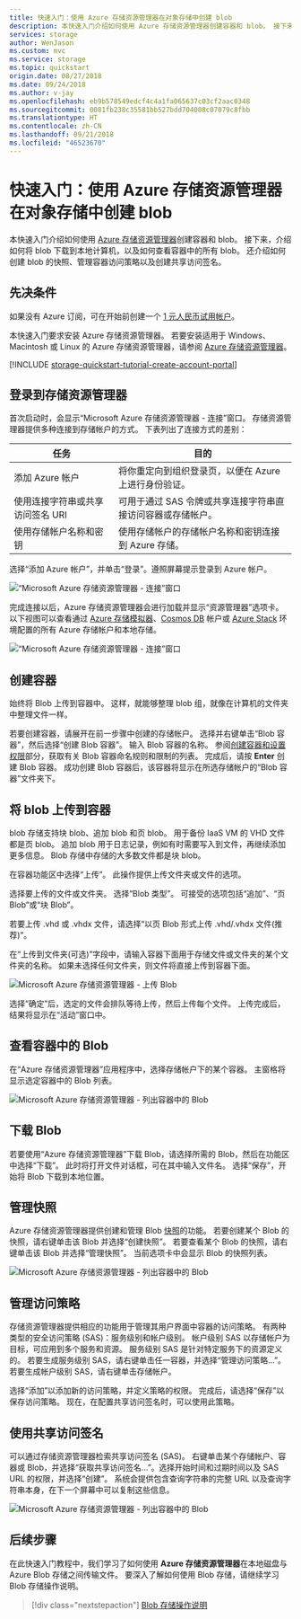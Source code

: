 ```yaml
---
title: 快速入门：使用 Azure 存储资源管理器在对象存储中创建 blob
description: 本快速入门介绍如何使用 Azure 存储资源管理器创建容器和 blob。 接下来，介绍如何将 blob 下载到本地计算机，以及如何查看容器中的所有 blob。 还介绍如何创建 blob 的快照、管理容器访问策略以及创建共享访问签名。
services: storage
author: WenJason
ms.custom: mvc
ms.service: storage
ms.topic: quickstart
origin.date: 08/27/2018
ms.date: 09/24/2018
ms.author: v-jay
ms.openlocfilehash: eb9b578549edcf4c4a1fa065637c03cf2aac0348
ms.sourcegitcommit: 0081fb238c35581bb527bdd704008c07079c8fbb
ms.translationtype: HT
ms.contentlocale: zh-CN
ms.lasthandoff: 09/21/2018
ms.locfileid: "46523670"
---
```

# <a name="quickstart-use-azure-storage-explorer-to-create-a-blob-in-object-storage"></a>快速入门：使用 Azure 存储资源管理器在对象存储中创建 blob

本快速入门介绍如何使用 [Azure 存储资源管理器](https://azure.microsoft.com/features/storage-explorer/)创建容器和 blob。 接下来，介绍如何将 blob 下载到本地计算机，以及如何查看容器中的所有 blob。 还介绍如何创建 blob 的快照、管理容器访问策略以及创建共享访问签名。

## <a name="prerequisites"></a>先决条件

如果没有 Azure 订阅，可在开始前创建一个 [1 元人民币试用帐户](https://www.azure.cn/pricing/1rmb-trial/?WT.mc_id=A261C142F)。

本快速入门要求安装 Azure 存储资源管理器。 若要安装适用于 Windows、Macintosh 或 Linux 的 Azure 存储资源管理器，请参阅 [Azure 存储资源管理器](https://azure.microsoft.com/features/storage-explorer/)。

[!INCLUDE [storage-quickstart-tutorial-create-account-portal](../../../includes/storage-quickstart-tutorial-create-account-portal.md)]

## <a name="log-in-to-storage-explorer"></a>登录到存储资源管理器

首次启动时，会显示“Microsoft Azure 存储资源管理器 - 连接”窗口。 存储资源管理器提供多种连接到存储帐户的方式。 下表列出了连接方式的差别：

|任务|目的|
|---|---|
|添加 Azure 帐户 | 将你重定向到组织登录页，以便在 Azure 上进行身份验证。 |
|使用连接字符串或共享访问签名 URI | 可用于通过 SAS 令牌或共享连接字符串直接访问容器或存储帐户。 |
|使用存储帐户名称和密钥| 使用存储帐户的存储帐户名称和密钥连接到 Azure 存储。|

选择“添加 Azure 帐户”，并单击“登录”。遵照屏幕提示登录到 Azure 帐户。

![“Microsoft Azure 存储资源管理器 - 连接”窗口](media/storage-quickstart-blobs-storage-explorer/connect.png)

完成连接以后，Azure 存储资源管理器会进行加载并显示“资源管理器”选项卡。 以下视图可以查看通过 [Azure 存储模拟器](../common/storage-use-emulator.md?toc=%2fstorage%2fblobs%2ftoc.json)、[Cosmos DB](../../cosmos-db/storage-explorer.md?toc=%2fstorage%2fblobs%2ftoc.json) 帐户或 [Azure Stack](../../azure-stack/user/azure-stack-storage-connect-se.md?toc=%2fstorage%2fblobs%2ftoc.json) 环境配置的所有 Azure 存储帐户和本地存储。

![“Microsoft Azure 存储资源管理器 - 连接”窗口](media/storage-quickstart-blobs-storage-explorer/mainpage.png)

## <a name="create-a-container"></a>创建容器

始终将 Blob 上传到容器中。 这样，就能够整理 blob 组，就像在计算机的文件夹中整理文件一样。

若要创建容器，请展开在前一步骤中创建的存储帐户。 选择并右键单击“Blob 容器”，然后选择“创建 Blob 容器”。 输入 Blob 容器的名称。 参阅[创建容器和设置权限](storage-quickstart-blobs-dotnet.md#create-the-container-and-set-permissions)部分，获取有关 Blob 容器命名规则和限制的列表。 完成后，请按 **Enter** 创建 Blob 容器。 成功创建 Blob 容器后，该容器将显示在所选存储帐户的“Blob 容器”文件夹下。

## <a name="upload-blobs-to-the-container"></a>将 blob 上传到容器

blob 存储支持块 blob、追加 blob 和页 blob。 用于备份 IaaS VM 的 VHD 文件都是页 blob。 追加 blob 用于日志记录，例如有时需要写入到文件，再继续添加更多信息。 Blob 存储中存储的大多数文件都是块 blob。

在容器功能区中选择“上传”。 此操作提供上传文件夹或文件的选项。

选择要上传的文件或文件夹。 选择“Blob 类型”。 可接受的选项包括“追加”、“页 Blob”或“块 Blob”。

若要上传 .vhd 或 .vhdx 文件，请选择“以页 Blob 形式上传 .vhd/.vhdx 文件(推荐)”。

在“上传到文件夹(可选)”字段中，请输入容器下面用于存储文件或文件夹的某个文件夹的名称。 如果未选择任何文件夹，则文件将直接上传到容器下面。

![Microsoft Azure 存储资源管理器 - 上传 Blob](media/storage-quickstart-blobs-storage-explorer/uploadblob.png)

选择“确定”后，选定的文件会排队等待上传，然后上传每个文件。 上传完成后，结果将显示在“活动”窗口中。

## <a name="view-blobs-in-a-container"></a>查看容器中的 Blob

在“Azure 存储资源管理器”应用程序中，选择存储帐户下的某个容器。 主窗格将显示选定容器中的 Blob 列表。

![Microsoft Azure 存储资源管理器 - 列出容器中的 Blob](media/storage-quickstart-blobs-storage-explorer/listblobs.png)

## <a name="download-blobs"></a>下载 Blob

若要使用“Azure 存储资源管理器”下载 Blob，请选择所需的 Blob，然后在功能区中选择“下载”。 此时将打开文件对话框，可在其中输入文件名。 选择“保存”，开始将 Blob 下载到本地位置。

## <a name="manage-snapshots"></a>管理快照

Azure 存储资源管理器提供创建和管理 Blob [快照](storage-blob-snapshots.md)的功能。 若要创建某个 Blob 的快照，请右键单击该 Blob 并选择“创建快照”。 若要查看某个 Blob 的快照，请右键单击该 Blob 并选择“管理快照”。 当前选项卡中会显示 Blob 的快照列表。

![Microsoft Azure 存储资源管理器 - 列出容器中的 Blob](media/storage-quickstart-blobs-storage-explorer/snapshots.png)

## <a name="manage-access-policies"></a>管理访问策略

存储资源管理器提供相应的功能用于管理其用户界面中容器的访问策略。 有两种类型的安全访问策略 (SAS)：服务级别和帐户级别。 帐户级别 SAS 以存储帐户为目标，可应用到多个服务和资源。 服务级别 SAS 是针对特定服务下的资源定义的。 若要生成服务级别 SAS，请右键单击任一容器，并选择“管理访问策略...”。若要生成帐户级别 SAS，请右键单击存储帐户。

选择“添加”以添加新的访问策略，并定义策略的权限。 完成后，请选择“保存”以保存访问策略。 现在，在配置共享访问签名时，可以使用此策略。

## <a name="work-with-shared-access-signatures"></a>使用共享访问签名

可以通过存储资源管理器检索共享访问签名 (SAS)。 右键单击某个存储帐户、容器或 Blob，并选择“获取共享访问签名...”。选择开始时间和过期时间以及 SAS URL 的权限，并选择“创建”。 系统会提供包含查询字符串的完整 URL 以及查询字符串本身，在下一个屏幕中可以复制这些信息。

![Microsoft Azure 存储资源管理器 - 列出容器中的 Blob](media/storage-quickstart-blobs-storage-explorer/sharedaccesssignature.png)

## <a name="next-steps"></a>后续步骤

在此快速入门教程中，我们学习了如何使用 **Azure 存储资源管理器**在本地磁盘与 Azure Blob 存储之间传输文件。 要深入了解如何使用 Blob 存储，请继续学习 Blob 存储操作说明。

> [!div class="nextstepaction"]
> [Blob 存储操作说明](storage-quickstart-blobs-powershell.md)
